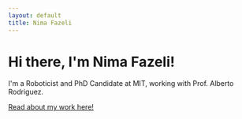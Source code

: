 ```yaml
---
layout: default
title: Nima Fazeli
---
```

<div class="blurb">
	<h1>Hi there, I'm Nima Fazeli!</h1>
	<p>I'm a Roboticist and PhD Candidate at MIT, working with Prof. Alberto Rodriguez.</p>
	<p><a href="/Research">Read about my work here!</a></p>
</div><!-- /.blurb -->
